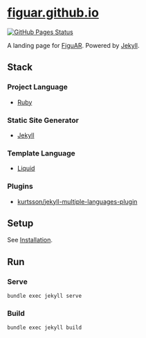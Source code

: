 # [figuar.github.io](https://figuar.github.io/)
[![GitHub Pages Status](https://github.com/figuar/figuar.github.io/workflows/GitHub%20Pages/badge.svg)](https://github.com/figuar/figuar.github.io/actions)

A landing page for [FiguAR](https://figuar.com/). Powered by [Jekyll](https://jekyllrb.com).

## Stack
### Project Language
- [Ruby](https://www.ruby-lang.org/)

### Static Site Generator
- [Jekyll](https://jekyllrb.com/)

### Template Language
- [Liquid](https://shopify.github.io/liquid/)

### Plugins
- [kurtsson/jekyll-multiple-languages-plugin](https://github.com/kurtsson/jekyll-multiple-languages-plugin)

## Setup
See [Installation](https://jekyllrb.com/docs/installation/).

## Run
### Serve
```
bundle exec jekyll serve
```

### Build
```
bundle exec jekyll build
```
